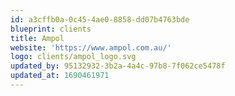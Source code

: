 ```yaml
---
id: a3cffb0a-0c45-4ae0-8858-dd07b4763bde
blueprint: clients
title: Ampol
website: 'https://www.ampol.com.au/'
logo: clients/ampol_logo.svg
updated_by: 95132932-3b2a-4a4c-97b8-7f062ce5478f
updated_at: 1690461971
---
```

